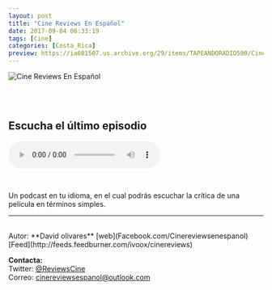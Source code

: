 ```yaml
---
layout: post
title: "Cine Reviews En Español"
date: 2017-09-04 06:33:19
tags: [Cine]
categories: [Costa_Rica]
preview: https://ia601507.us.archive.org/29/items/TAPEANDORADIO500/Cinereview300-DavidOlivaresVargas.jpg
---
```


![Cine Reviews En Español](https://ia601507.us.archive.org/29/items/TAPEANDORADIO500/Cinereview500DavidOlivaresVargas.jpg)

<br/>
<br/>

## Escucha el último episodio

<!--reproductor-feed=http://feeds.feedburner.com/ivoox/cinereviews-->
<!--reproductor-start-->
<audio id="audio" preload="auto" controls="" src="http://feedproxy.google.com/~r/ivoox/cinereviews/~5/WsqzcHdJQ6o/ep-14-spider-man-homecoming_mf_20056434_feed_1.mp3"></audio>
<!--reproductor-end-->

<br>

Un podcast en tu idioma, en el cual podrás escuchar la crítica de una película en términos simples.

_ _ _

<br>
Autor: **David olivares**  
[web](Facebook.com/Cinereviewsenespanol)  
[Feed](http://feeds.feedburner.com/ivoox/cinereviews)  


**Contacta:**  
Twitter: [@ReviewsCine](https://twitter.com/ReviewsCine)  
Correo: [cinereviewsespanol@outlook.com](mailto:cinereviewsespanol@outlook.com)  

